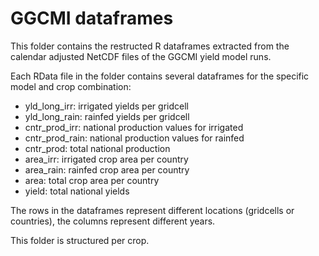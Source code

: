 # GGCMI dataframes

This folder contains the restructed R dataframes extracted from the calendar adjusted NetCDF files of the GGCMI yield model runs. 

Each RData file in the folder contains several dataframes for the specific model and crop combination: 
- yld_long_irr: irrigated yields per gridcell
- yld_long_rain: rainfed yields per gridcell
- cntr_prod_irr: national production values for irrigated
- cntr_prod_rain: national production values for rainfed
- cntr_prod: total national production
- area_irr: irrigated crop area per country
- area_rain: rainfed crop area per country
- area: total crop area per country
- yield: total national yields

The rows in the dataframes represent different locations (gridcells or countries), the columns represent different years. 

This folder is structured per crop. 
